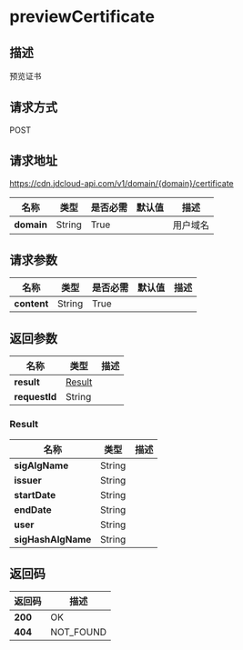 # previewCertificate


## 描述
预览证书

## 请求方式
POST

## 请求地址
https://cdn.jdcloud-api.com/v1/domain/{domain}/certificate

|名称|类型|是否必需|默认值|描述|
|---|---|---|---|---|
|**domain**|String|True| |用户域名|

## 请求参数
|名称|类型|是否必需|默认值|描述|
|---|---|---|---|---|
|**content**|String|True| | |


## 返回参数
|名称|类型|描述|
|---|---|---|
|**result**|[Result](#result)| |
|**requestId**|String| |

### <div id="Result">Result</div>
|名称|类型|描述|
|---|---|---|
|**sigAlgName**|String| |
|**issuer**|String| |
|**startDate**|String| |
|**endDate**|String| |
|**user**|String| |
|**sigHashAlgName**|String| |

## 返回码
|返回码|描述|
|---|---|
|**200**|OK|
|**404**|NOT_FOUND|
